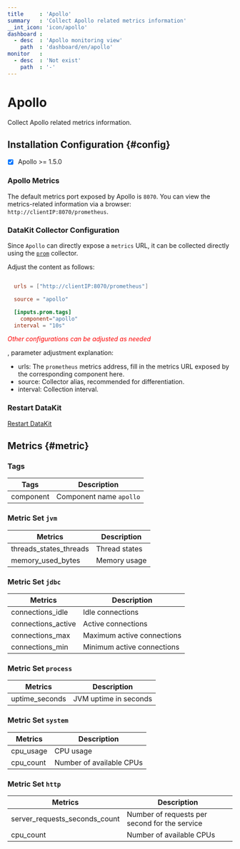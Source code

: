 ```yaml
---
title     : 'Apollo'
summary   : 'Collect Apollo related metrics information'
__int_icon: 'icon/apollo'
dashboard :
  - desc  : 'Apollo monitoring view'
    path  : 'dashboard/en/apollo'
monitor   :
  - desc  : 'Not exist'
    path  : '-'
---
```


<!-- markdownlint-disable MD025 -->
# Apollo
<!-- markdownlint-enable -->

Collect Apollo related metrics information.

## Installation Configuration {#config}

- [x] Apollo >= 1.5.0

### Apollo Metrics

The default metrics port exposed by Apollo is `8070`. You can view the metrics-related information via a browser: `http://clientIP:8070/prometheus`.

### DataKit Collector Configuration

Since `Apollo` can directly expose a `metrics` URL, it can be collected directly using the [`prom`](./prom.md) collector.



Adjust the content as follows:

```toml

  urls = ["http://clientIP:8070/prometheus"]

  source = "apollo"

  [inputs.prom.tags]
    component="apollo"
  interval = "10s"

```

<!-- markdownlint-disable MD033 -->
<font color="red">*Other configurations can be adjusted as needed*</font>
<!-- markdownlint-enable -->
, parameter adjustment explanation:

<!-- markdownlint-disable MD004 -->
- urls: The `prometheus` metrics address, fill in the metrics URL exposed by the corresponding component here.
- source: Collector alias, recommended for differentiation.
- interval: Collection interval.

<!-- markdownlint-enable -->
### Restart DataKit

[Restart DataKit](../datakit/datakit-service-how-to.md#manage-service)

## Metrics {#metric}

### Tags

| Tags | Description |
| -- | -- |
| component | Component name `apollo` |


### Metric Set `jvm`

| Metrics | Description |
| -- | -- |
| threads_states_threads | Thread states |
| memory_used_bytes | Memory usage |


### Metric Set `jdbc`

| Metrics | Description |
| -- | -- |
| connections_idle | Idle connections |
| connections_active | Active connections |
| connections_max | Maximum active connections |
| connections_min | Minimum active connections |

### Metric Set `process`

| Metrics | Description |
| -- | -- |
| uptime_seconds | JVM uptime in seconds |

### Metric Set `system`

| Metrics | Description |
| -- | -- |
| cpu_usage | CPU usage |
| cpu_count | Number of available CPUs |

### Metric Set `http`

| Metrics | Description |
| -- | -- |
| server_requests_seconds_count | Number of requests per second for the service |
| cpu_count | Number of available CPUs |